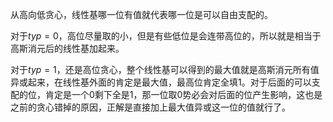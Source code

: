 从高向低贪心，线性基哪一位有值就代表哪一位是可以自由支配的。

对于$typ=0$，高位尽量取的小，但是有些低位是会连带高位的，所以就是相当于高斯消元后的线性基加起来。

对于$typ=1$，还是高位贪心，整个线性基可以得到的最大值就是高斯消元所有值异或起来，在线性基外面的肯定是最大值，最高位肯定全填1。对于后面的可以支配的位，肯定是一个0剩下全是1，那一位取0势必会对后面的位产生影响，这也是之前的贪心错掉的原因，正解是直接加上最大值异或这一位的值就行了。